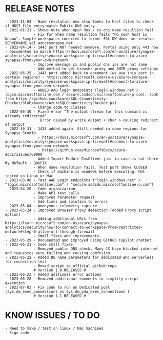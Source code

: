 # RELEASE NOTES

    - 2021-11-04 - Name resolution now also looks to host files to check if HOST file entry match Public DNS entry
    - 2022-01-21 - Shows note when open dns / cx dns name resultion fail
                 - Fix for when name resultion fails "No such host is known". Sample workspaces conected to former SQL DW does not resolve SERVERNAME.sql.azuresynapse.net
    - 2022-04-14 - 1443 port NOT needed anymore. Portal using only 443 now - documented in march https://docs.microsoft.com/en-us/azure/synapse-analytics/security/synapse-workspace-ip-firewall#connect-to-azure-synapse-from-your-own-network
                 - Improve message cx and public dns ips are not same
                 - Add method to get browser proxy and SHIR proxy settings
    - 2022-06-25 - 1443 port added back to document (we use this port in certain regions) - https://docs.microsoft.com/en-us/azure/synapse-analytics/security/synapse-workspace-ip-firewall#connect-to-azure-synapse-from-your-own-network
                 - ADDED AAD login endpoints (login.windows.net / login.microsoftonline.com / secure.aadcdn.microsoftonline-p.com). took from https://github.com/Azure/SQL-Connectivity-Checker/blob/master/AzureSQLConnectivityChecker.ps1
                 - Change code to Classes
    - 2022-06-30 - Fixed error "The output stream for this command is already redirected"
					Error caused by write output + char > causing redirect of output
    - 2022-10-31 - 1433 added again. Still needed in some regions for Synapse Studio
                   - https://docs.microsoft.com/en-us/azure/synapse-analytics/security/synapse-workspace-ip-firewall#connect-to-azure-synapse-from-your-own-network
                   - https://github.com/MicrosoftDocs/azure-docs/issues/69090
                 - Added Import-Module DnsClient just in case is not there by default - BUGFIX
                 - When name resolution fails. Test port shows CLOSED
                 - Check if machine is windows before executing. Not tested on Linux or Mac
    - 2023-03-08 - Test AAD Login endpoints ("login.windows.net" / "login.microsoftonline.com" / "secure.aadcdn.microsoftonline-p.com")
    - 2023-04-20 - Code organization
                 - Make API test calls
                 - Improved Parameter request
                 - Add links and solution to errors
    - 2023-05-04 - Anonymous telemetry capture
    - 2023-05-24 - Improved Browser Proxy detection (Added Proxy script option)
                 - Adding additional URLs from https://learn.microsoft.com/en-us/azure/synapse-analytics/security/how-to-connect-to-workspace-from-restricted-network#step-6-allow-url-through-firewall
                 - Small fixes and improvements
    - 2023-05-29 - Documented and improved using GitHub Copilot chatbot
    - 2023-06-21 - Some small fixes
                 - Removed public DNS check. Many CX have blocked internet and requestes were failing and causing confusion
    - 2023-06-22 - Added DB name parameters for dedicated and serverless for connection test
                 - Moved script to official github repo 
                 # Version 1.0 RELEASED #
    - 2023-06-23 - Added aditional error actions
    - 2023-06-28 - Removed additional comments to simplify script execution
    - 2023-07-03 - Fix code to run on Dedicated pool (sys.dm_exec_connections vs sys.dm_pdw_exec_connections )
                 # Version 1.1 RELEASED #
    
# KNOW ISSUES / TO DO
    - Need to make / test on linux / Mac machines
    - Sign code